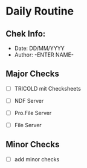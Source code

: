 # Daily Routine

## Chek Info:

  - Date: DD/MM/YYYY
  - Author: -ENTER NAME-

## Major Checks

- [ ] TRICOLD mit Checksheets
  
- [ ] NDF Server
  
- [ ] Pro.File Server
  
- [ ] File Server

## Minor Checks

- [ ] add minor checks